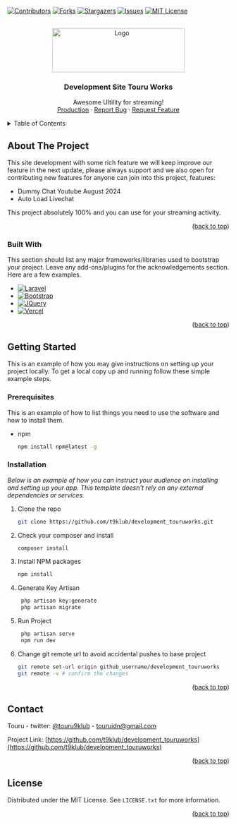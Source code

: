 <!-- Improved compatibility of back to top link: See: https://github.com/othneildrew/Best-README-Template/pull/73 -->
<a id="readme-top"></a>
<!--
*** Thanks for checking out the Best-README-Template. If you have a suggestion
*** that would make this better, please fork the repo and create a pull request
*** or simply open an issue with the tag "enhancement".
*** Don't forget to give the project a star!
*** Thanks again! Now go create something AMAZING! :D
-->



<!-- PROJECT SHIELDS -->
<!--
*** I'm using markdown "reference style" links for readability.
*** Reference links are enclosed in brackets [ ] instead of parentheses ( ).
*** See the bottom of this document for the declaration of the reference variables
*** for contributors-url, forks-url, etc. This is an optional, concise syntax you may use.
*** https://www.markdownguide.org/basic-syntax/#reference-style-links
-->
[![Contributors][contributors-shield]][contributors-url]
[![Forks][forks-shield]][forks-url]
[![Stargazers][stars-shield]][stars-url]
[![Issues][issues-shield]][issues-url]
[![MIT License][license-shield]][license-url]


<!-- PROJECT LOGO -->
<br />
<div align="center">
  <a href="https://github.com/t9klub/development_touruworks/">
    <img src="https://dev.touruworks.com/src/gif/bangboo.gif" alt="Logo" width="300" height="100">
  </a>
  <h3 align="center">Development Site Touru Works </h3>

  <p align="center">
    Awesome Ultility for streaming!
    <br />
    <a href="https://dev.touruworks.com">Production</a>
    ·
    <a href="https://github.com/t9klub/development_touruworks/issues/new?labels=bug&template=bug-report---.md">Report Bug</a>
    ·
    <a href="https://github.com/t9klub/development_touruworks/issues/new?labels=enhancement&template=feature-request---.md">Request Feature</a>
  </p>
</div>



<!-- TABLE OF CONTENTS -->
<details>
  <summary>Table of Contents</summary>
  <ol>
    <li>
      <a href="#about-the-project">About The Project</a>
      <ul>
        <li><a href="#built-with">Built With</a></li>
      </ul>
    </li>
    <li>
      <a href="#getting-started">Getting Started</a>
      <ul>
        <li><a href="#prerequisites">Prerequisites</a></li>
        <li><a href="#installation">Installation</a></li>
      </ul>
    </li>
    <li><a href="#usage">Usage</a></li>
    <li><a href="#license">License</a></li>
    <li><a href="#contact">Contact</a></li>
  </ol>
</details>



<!-- ABOUT THE PROJECT -->
## About The Project

<!--[![Product Name Screen Shot][product-screenshot]](https://example.com)-->

This site development with some rich feature we will keep improve our feature in the next update, please always support and we also open for contributing new features for anyone can join into this project, features: 

* Dummy Chat Youtube August 2024
* Auto Load Livechat 

This project absolutely 100% and you can use for your streaming activity.

<p align="right">(<a href="#readme-top">back to top</a>)</p>



### Built With

This section should list any major frameworks/libraries used to bootstrap your project. Leave any add-ons/plugins for the acknowledgements section. Here are a few examples.

* [![Laravel][Laravel.com]][Laravel-url]
* [![Bootstrap][Bootstrap.com]][Bootstrap-url]
* [![JQuery][JQuery.com]][JQuery-url]
* [![Vercel][Vercel.com]][Vercel-url]

<p align="right">(<a href="#readme-top">back to top</a>)</p>



<!-- GETTING STARTED -->
## Getting Started

This is an example of how you may give instructions on setting up your project locally.
To get a local copy up and running follow these simple example steps.

### Prerequisites

This is an example of how to list things you need to use the software and how to install them.
* npm
  ```sh
  npm install npm@latest -g
  ```

### Installation

_Below is an example of how you can instruct your audience on installing and setting up your app. This template doesn't rely on any external dependencies or services._

1. Clone the repo
   ```sh
   git clone https://github.com/t9klub/development_touruworks.git
   ``` 
2. Check your composer and install
   ```sh
   composer install
   ```
3. Install NPM packages
   ```sh
   npm install
   ```
4. Generate Key Artisan
   ```sh
    php artisan key:generate
    php artisan migrate
   ```
5. Run Project
    ```sh
     php artisan serve 
     npm run dev
    ```
6. Change git remote url to avoid accidental pushes to base project
   ```sh
   git remote set-url origin github_username/development_touruworks
   git remote -v # confirm the changes
   ```

<p align="right">(<a href="#readme-top">back to top</a>)</p>




<!-- CONTACT -->
## Contact

Touru - twitter: [@touru9klub](https://twitter.com/@touru9klub) - touruidn@gmail.com

Project Link: [https://github.com/t9klub/development_touruworks](https://github.com/t9klub/development_touruworks)

<p align="right">(<a href="#readme-top">back to top</a>)</p>



<!-- LICENSE -->
## License

Distributed under the MIT License. See `LICENSE.txt` for more information.

<p align="right">(<a href="#readme-top">back to top</a>)</p>




<!-- MARKDOWN LINKS & IMAGES -->
<!-- https://www.markdownguide.org/basic-syntax/#reference-style-links -->
[contributors-shield]: https://img.shields.io/github/contributors/t9klub/development_touruworks.svg?style=for-the-badge
[contributors-url]: https://github.com/t9klub/development_touruworks/graphs/contributors
[forks-shield]: https://img.shields.io/github/forks/t9klub/development_touruworks.svg?style=for-the-badge
[forks-url]: https://github.com/t9klub/development_touruworks/network/members
[stars-shield]: https://img.shields.io/github/stars/t9klub/development_touruworks.svg?style=for-the-badge
[stars-url]: https://github.com/t9klub/development_touruworks/stargazers
[issues-shield]: https://img.shields.io/github/issues/t9klub/development_touruworks.svg?style=for-the-badge
[issues-url]: https://github.com/t9klub/development_touruworks/issues
[license-shield]: https://img.shields.io/github/license/othneildrew/Best-README-Template.svg?style=for-the-badge
[license-url]: https://github.com/t9klub/development_touruworks/blob/master/LICENSE.txt
[product-screenshot]: images/screenshot.png
[Next.js]: https://img.shields.io/badge/next.js-000000?style=for-the-badge&logo=nextdotjs&logoColor=white
[Next-url]: https://nextjs.org/
[React.js]: https://img.shields.io/badge/React-20232A?style=for-the-badge&logo=react&logoColor=61DAFB
[React-url]: https://reactjs.org/
[Vue.js]: https://img.shields.io/badge/Vue.js-35495E?style=for-the-badge&logo=vuedotjs&logoColor=4FC08D
[Vue-url]: https://vuejs.org/
[Angular.io]: https://img.shields.io/badge/Angular-DD0031?style=for-the-badge&logo=angular&logoColor=white
[Angular-url]: https://angular.io/
[Svelte.dev]: https://img.shields.io/badge/Svelte-4A4A55?style=for-the-badge&logo=svelte&logoColor=FF3E00
[Svelte-url]: https://svelte.dev/
[Laravel.com]: https://img.shields.io/badge/Laravel-FF2D20?style=for-the-badge&logo=laravel&logoColor=white
[Laravel-url]: https://laravel.com
[Bootstrap.com]: https://img.shields.io/badge/Bootstrap-563D7C?style=for-the-badge&logo=bootstrap&logoColor=white
[Bootstrap-url]: https://getbootstrap.com
[JQuery.com]: https://img.shields.io/badge/jQuery-0769AD?style=for-the-badge&logo=jquery&logoColor=white
[JQuery-url]: https://jquery.com 
[Vercel.com]: https://img.shields.io/badge/Vercel-000000?style=for-the-badge&logo=vercel&logoColor=white
[Vercel-url]: https://vercel.com 